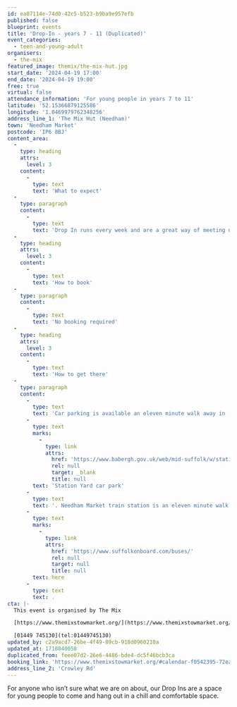 ```yaml
---
id: ea07114e-74d0-42c5-b523-b9ba9e957efb
published: false
blueprint: events
title: 'Drop-In - years 7 - 11 (Duplicated)'
event_categories:
  - teen-and-young-adult
organisers:
  - the-mix
featured_image: themix/the-mix-hut.jpg
start_date: '2024-04-19 17:00'
end_date: '2024-04-19 19:00'
free: true
virtual: false
attendance_information: 'For young people in years 7 to 11'
latitude: '52.15366879125586'
longitude: '1.0469979762348256'
address_line_1: 'The Mix Hut (Needham)'
town: 'Needham Market'
postcode: 'IP6 8BJ'
content_area:
  -
    type: heading
    attrs:
      level: 3
    content:
      -
        type: text
        text: 'What to expect'
  -
    type: paragraph
    content:
      -
        type: text
        text: 'Drop In runs every week and are a great way of meeting new friends and finding new passions.'
  -
    type: heading
    attrs:
      level: 3
    content:
      -
        type: text
        text: 'How to book'
  -
    type: paragraph
    content:
      -
        type: text
        text: 'No booking required'
  -
    type: heading
    attrs:
      level: 3
    content:
      -
        type: text
        text: 'How to get there'
  -
    type: paragraph
    content:
      -
        type: text
        text: 'Car parking is available an eleven minute walk away in '
      -
        type: text
        marks:
          -
            type: link
            attrs:
              href: 'https://www.babergh.gov.uk/web/mid-suffolk/w/station-yard-car-park'
              rel: null
              target: _blank
              title: null
        text: 'Station Yard car park'
      -
        type: text
        text: '. Needham Market train station is an eleven minute walk away. The nearest bus stop is one minute walk away, see the latest bus timetables '
      -
        type: text
        marks:
          -
            type: link
            attrs:
              href: 'https://www.suffolkonboard.com/buses/'
              rel: null
              target: null
              title: null
        text: here
      -
        type: text
        text: .
cta: |-
  This event is organised by The Mix

  [https://www.themixstowmarket.org/](https://www.themixstowmarket.org/) 

  [01449 745130](tel:01449745130)
updated_by: c2a9acd7-26be-4f49-89cb-918d0960210a
updated_at: 1710840058
duplicated_from: feee07d2-26e6-4486-bde4-dc5f46bcb3ca
booking_link: 'https://www.themixstowmarket.org/#calendar-f0542395-72ea-4bf6-8c39-c82dfc414127-event-lsnd6wck'
address_line_2: 'Crowley Rd'
---
```

For anyone who isn’t sure what we are on about, our Drop Ins are a space for young people to come and hang out in a chill and comfortable space.